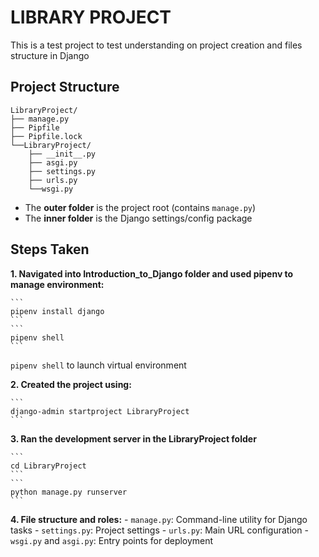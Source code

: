 # LIBRARY PROJECT

This is a test project to test understanding on project creation and files structure in Django

## Project Structure
```
LibraryProject/
├── manage.py 
├── Pipfile 
├── Pipfile.lock 
└──LibraryProject/ 
    ├── __init__.py 
    ├── asgi.py 
    ├── settings.py 
    ├── urls.py 
    └──wsgi.py
```

- The **outer folder** is the project root (contains `manage.py`)
- The **inner folder** is the Django settings/config package

## Steps Taken

**1. Navigated into Introduction_to_Django folder and used pipenv to manage environment:**

    ```
    pipenv install django
    ```
    ```
    pipenv shell
    ``` 
   `pipenv shell` to launch virtual environment

**2. Created the project using:**

    ```
    django-admin startproject LibraryProject
    ```

**3. Ran the development server in the LibraryProject folder**

    ```
    cd LibraryProject
    ```
    ```
    python manage.py runserver
    ```

**4. File structure and roles:**
    - `manage.py`: Command-line utility for Django tasks
    - `settings.py`: Project settings
    - `urls.py`: Main URL configuration
    - `wsgi.py` and `asgi.py`: Entry points for deployment


